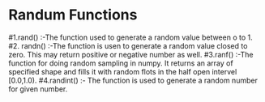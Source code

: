 # Randum Functions
#1.rand() :-The function used to generate a random value between o to 1.
#2. randn() :-The function is usen to generate a random value closed to zero. This may return positive or negative number as well.
#3.ranf() :-The function for doing random sampling in numpy. It returns an array of specified shape and fills it with random flots in the half open intervel [0.0,1.0).
#4.randint() :- The function is used to generate a random number for given number.
